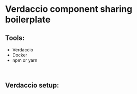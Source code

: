 # Verdaccio component sharing boilerplate

## Tools:

- Verdaccio
- Docker
- npm or yarn

<br />

## Verdaccio setup:
